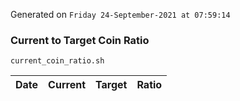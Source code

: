Generated on `Friday 24-September-2021 at 07:59:14`

### Current to Target Coin Ratio
`current_coin_ratio.sh`

Date|Current|Target|Ratio
---|---|---|---
